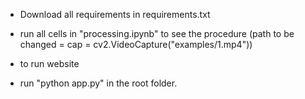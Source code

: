 - Download all requirements in requirements.txt
- run all cells in "processing.ipynb" to see the procedure (path to be changed = cap = cv2.VideoCapture("examples/1.mp4"))

- to run website
- run "python app.py" in the root folder.